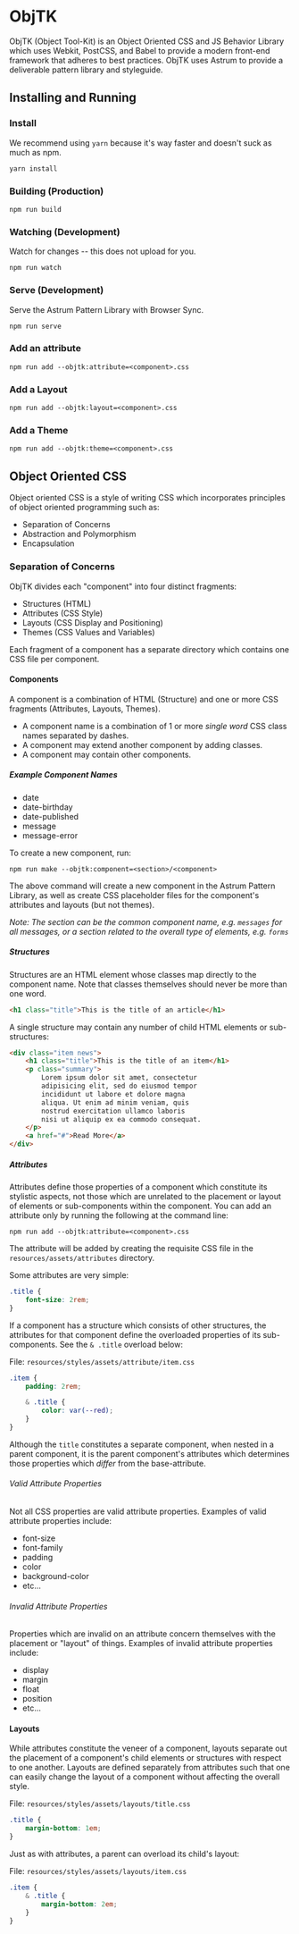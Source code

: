 # ObjTK

ObjTK (Object Tool-Kit) is an Object Oriented CSS and JS Behavior Library which uses Webkit, PostCSS, and Babel to provide a modern front-end framework that adheres to best practices.  ObjTK uses Astrum to provide a deliverable pattern library and styleguide.

## Installing and Running

### Install

We recommend using `yarn` because it's way faster and doesn't suck as much as npm.

```
yarn install
```

### Building (Production)

```
npm run build
```

### Watching (Development)

Watch for changes -- this does not upload for you.

```
npm run watch
```

### Serve (Development)

Serve the Astrum Pattern Library with Browser Sync.

```
npm run serve
```

### Add an attribute

```
npm run add --objtk:attribute=<component>.css
```

### Add a Layout

```
npm run add --objtk:layout=<component>.css
```

### Add a Theme

```
npm run add --objtk:theme=<component>.css
```

## Object Oriented CSS

Object oriented CSS is a style of writing CSS which incorporates principles of object oriented programming such as:

- Separation of Concerns
- Abstraction and Polymorphism
- Encapsulation

### Separation of Concerns

ObjTK divides each "component" into four distinct fragments:

- Structures (HTML)
- Attributes (CSS Style)
- Layouts (CSS Display and Positioning)
- Themes (CSS Values and Variables)

Each fragment of a component has a separate directory which contains one CSS file per component.

#### Components

A component is a combination of HTML (Structure) and one or more CSS fragments (Attributes, Layouts, Themes).

- A component name is a combination of 1 or more _single word_ CSS class names separated by dashes.
- A component may extend another component by adding classes.
- A component may contain other components.

##### Example Component Names

- date
- date-birthday
- date-published
- message
- message-error

To create a new component, run:

```
npm run make --objtk:component=<section>/<component>
```

The above command will create a new component in the Astrum Pattern Library, as well as create CSS placeholder files for the component's attributes and layouts (but not themes).

_Note: The section can be the common component name, e.g. `messages` for all messages, or a section related to the overall type of elements, e.g. `forms`_

##### Structures

Structures are an HTML element whose classes map directly to the component name.  Note that classes themselves should never be more than one word.

```html
<h1 class="title">This is the title of an article</h1>
```

A single structure may contain any number of child HTML elements or sub-structures:

```html
<div class="item news">
	<h1 class="title">This is the title of an item</h1>
	<p class="summary">
		Lorem ipsum dolor sit amet, consectetur
		adipisicing elit, sed do eiusmod tempor
		incididunt ut labore et dolore magna
		aliqua. Ut enim ad minim veniam, quis
		nostrud exercitation ullamco laboris
		nisi ut aliquip ex ea commodo consequat.
	</p>
	<a href="#">Read More</a>
</div>
```

##### Attributes

Attributes define those properties of a component which constitute its stylistic aspects, not those which are unrelated to the placement or layout of elements or sub-components within the component.  You can add an attribute only by running the following at the command line:

```
npm run add --objtk:attribute=<component>.css
```

The attribute will be added by creating the requisite CSS file in the `resources/assets/attributes` directory.

Some attributes are very simple:

```scss
.title {
	font-size: 2rem;
}
```

If a component has a structure which consists of other structures, the attributes for that component define the overloaded properties of its sub-components.  See the `& .title` overload below:

File: `resources/styles/assets/attribute/item.css`
```scss
.item {
	padding: 2rem;

	& .title {
		color: var(--red);
	}
}
```

Although the `title` constitutes a separate component, when nested in a parent component, it is the parent component's attributes which determines those properties which _differ_ from the base-attribute.

###### Valid Attribute Properties

Not all CSS properties are valid attribute properties.  Examples of valid attribute properties include:

- font-size
- font-family
- padding
- color
- background-color
- etc...

###### Invalid Attribute Properties

Properties which are invalid on an attribute concern themselves with the placement or "layout" of things.  Examples of invalid attribute properties include:

- display
- margin
- float
- position
- etc...

#### Layouts

While attributes constitute the veneer of a component, layouts separate out the placement of a component's child elements or structures with respect to one another.  Layouts are defined separately from attributes such that one can easily change the layout of a component without affecting the overall style.

File: `resources/styles/assets/layouts/title.css`
```scss
.title {
	margin-bottom: 1em;
}
```

Just as with attributes, a parent can overload its child's layout:

File: `resources/styles/assets/layouts/item.css`
```scss
.item {
	& .title {
		margin-bottom: 2em;
	}
}
```
